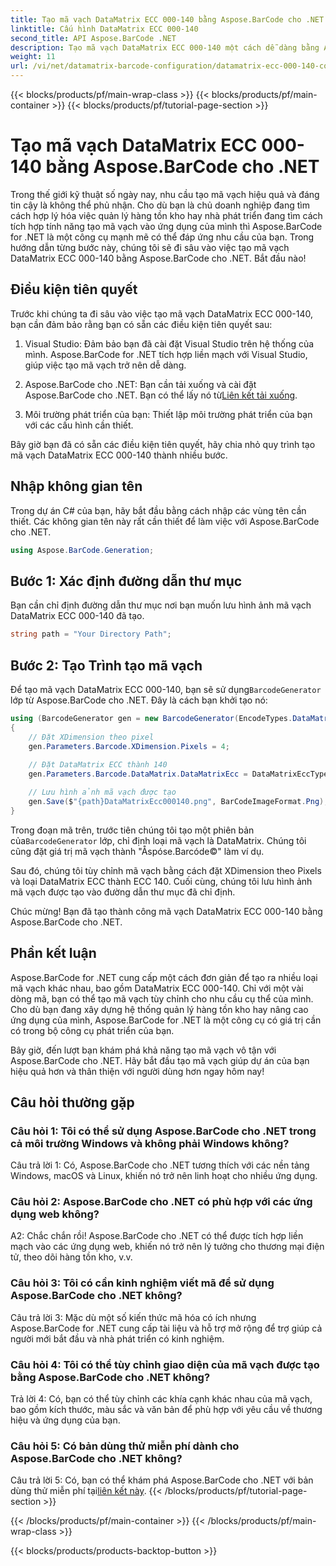 ```yaml
---
title: Tạo mã vạch DataMatrix ECC 000-140 bằng Aspose.BarCode cho .NET
linktitle: Cấu hình DataMatrix ECC 000-140
second_title: API Aspose.BarCode .NET
description: Tạo mã vạch DataMatrix ECC 000-140 một cách dễ dàng bằng Aspose.BarCode cho .NET. Tăng hiệu quả trong quản lý hàng tồn kho và hơn thế nữa.
weight: 11
url: /vi/net/datamatrix-barcode-configuration/datamatrix-ecc-000-140-configuration/
---
```


{{< blocks/products/pf/main-wrap-class >}}
{{< blocks/products/pf/main-container >}}
{{< blocks/products/pf/tutorial-page-section >}}

# Tạo mã vạch DataMatrix ECC 000-140 bằng Aspose.BarCode cho .NET

Trong thế giới kỹ thuật số ngày nay, nhu cầu tạo mã vạch hiệu quả và đáng tin cậy là không thể phủ nhận. Cho dù bạn là chủ doanh nghiệp đang tìm cách hợp lý hóa việc quản lý hàng tồn kho hay nhà phát triển đang tìm cách tích hợp tính năng tạo mã vạch vào ứng dụng của mình thì Aspose.BarCode for .NET là một công cụ mạnh mẽ có thể đáp ứng nhu cầu của bạn. Trong hướng dẫn từng bước này, chúng tôi sẽ đi sâu vào việc tạo mã vạch DataMatrix ECC 000-140 bằng Aspose.BarCode cho .NET. Bắt đầu nào!

## Điều kiện tiên quyết

Trước khi chúng ta đi sâu vào việc tạo mã vạch DataMatrix ECC 000-140, bạn cần đảm bảo rằng bạn có sẵn các điều kiện tiên quyết sau:

1. Visual Studio: Đảm bảo bạn đã cài đặt Visual Studio trên hệ thống của mình. Aspose.BarCode for .NET tích hợp liền mạch với Visual Studio, giúp việc tạo mã vạch trở nên dễ dàng.

2.  Aspose.BarCode cho .NET: Bạn cần tải xuống và cài đặt Aspose.BarCode cho .NET. Bạn có thể lấy nó từ[Liên kết tải xuống](https://releases.aspose.com/barcode/net/).

3. Môi trường phát triển của bạn: Thiết lập môi trường phát triển của bạn với các cấu hình cần thiết.

Bây giờ bạn đã có sẵn các điều kiện tiên quyết, hãy chia nhỏ quy trình tạo mã vạch DataMatrix ECC 000-140 thành nhiều bước.

## Nhập không gian tên

Trong dự án C# của bạn, hãy bắt đầu bằng cách nhập các vùng tên cần thiết. Các không gian tên này rất cần thiết để làm việc với Aspose.BarCode cho .NET.

```csharp
using Aspose.BarCode.Generation;
```

## Bước 1: Xác định đường dẫn thư mục

Bạn cần chỉ định đường dẫn thư mục nơi bạn muốn lưu hình ảnh mã vạch DataMatrix ECC 000-140 đã tạo.

```csharp
string path = "Your Directory Path";
```

## Bước 2: Tạo Trình tạo mã vạch

 Để tạo mã vạch DataMatrix ECC 000-140, bạn sẽ sử dụng`BarcodeGenerator` lớp từ Aspose.BarCode cho .NET. Đây là cách bạn khởi tạo nó:

```csharp
using (BarcodeGenerator gen = new BarcodeGenerator(EncodeTypes.DataMatrix, "Åspóse.Barcóde©"))
{
    // Đặt XDimension theo pixel
    gen.Parameters.Barcode.XDimension.Pixels = 4;
    
    // Đặt DataMatrix ECC thành 140
    gen.Parameters.Barcode.DataMatrix.DataMatrixEcc = DataMatrixEccType.Ecc140;

    // Lưu hình ảnh mã vạch được tạo
    gen.Save($"{path}DataMatrixEcc000140.png", BarCodeImageFormat.Png);
}
```

 Trong đoạn mã trên, trước tiên chúng tôi tạo một phiên bản của`BarcodeGenerator` lớp, chỉ định loại mã vạch là DataMatrix. Chúng tôi cũng đặt giá trị mã vạch thành "Åspóse.Barcóde©" làm ví dụ.

Sau đó, chúng tôi tùy chỉnh mã vạch bằng cách đặt XDimension theo Pixels và loại DataMatrix ECC thành ECC 140. Cuối cùng, chúng tôi lưu hình ảnh mã vạch được tạo vào đường dẫn thư mục đã chỉ định.

Chúc mừng! Bạn đã tạo thành công mã vạch DataMatrix ECC 000-140 bằng Aspose.BarCode cho .NET.

## Phần kết luận

Aspose.BarCode for .NET cung cấp một cách đơn giản để tạo ra nhiều loại mã vạch khác nhau, bao gồm DataMatrix ECC 000-140. Chỉ với một vài dòng mã, bạn có thể tạo mã vạch tùy chỉnh cho nhu cầu cụ thể của mình. Cho dù bạn đang xây dựng hệ thống quản lý hàng tồn kho hay nâng cao ứng dụng của mình, Aspose.BarCode for .NET là một công cụ có giá trị cần có trong bộ công cụ phát triển của bạn.

Bây giờ, đến lượt bạn khám phá khả năng tạo mã vạch vô tận với Aspose.BarCode cho .NET. Hãy bắt đầu tạo mã vạch giúp dự án của bạn hiệu quả hơn và thân thiện với người dùng hơn ngay hôm nay!

## Câu hỏi thường gặp

### Câu hỏi 1: Tôi có thể sử dụng Aspose.BarCode cho .NET trong cả môi trường Windows và không phải Windows không?

Câu trả lời 1: Có, Aspose.BarCode cho .NET tương thích với các nền tảng Windows, macOS và Linux, khiến nó trở nên linh hoạt cho nhiều ứng dụng.

### Câu hỏi 2: Aspose.BarCode cho .NET có phù hợp với các ứng dụng web không?

A2: Chắc chắn rồi! Aspose.BarCode cho .NET có thể được tích hợp liền mạch vào các ứng dụng web, khiến nó trở nên lý tưởng cho thương mại điện tử, theo dõi hàng tồn kho, v.v.

### Câu hỏi 3: Tôi có cần kinh nghiệm viết mã để sử dụng Aspose.BarCode cho .NET không?

Câu trả lời 3: Mặc dù một số kiến thức mã hóa có ích nhưng Aspose.BarCode for .NET cung cấp tài liệu và hỗ trợ mở rộng để trợ giúp cả người mới bắt đầu và nhà phát triển có kinh nghiệm.

### Câu hỏi 4: Tôi có thể tùy chỉnh giao diện của mã vạch được tạo bằng Aspose.BarCode cho .NET không?

Trả lời 4: Có, bạn có thể tùy chỉnh các khía cạnh khác nhau của mã vạch, bao gồm kích thước, màu sắc và văn bản để phù hợp với yêu cầu về thương hiệu và ứng dụng của bạn.

### Câu hỏi 5: Có bản dùng thử miễn phí dành cho Aspose.BarCode cho .NET không?

 Câu trả lời 5: Có, bạn có thể khám phá Aspose.BarCode cho .NET với bản dùng thử miễn phí tại[liên kết này](https://releases.aspose.com/).
{{< /blocks/products/pf/tutorial-page-section >}}

{{< /blocks/products/pf/main-container >}}
{{< /blocks/products/pf/main-wrap-class >}}

{{< blocks/products/products-backtop-button >}}
